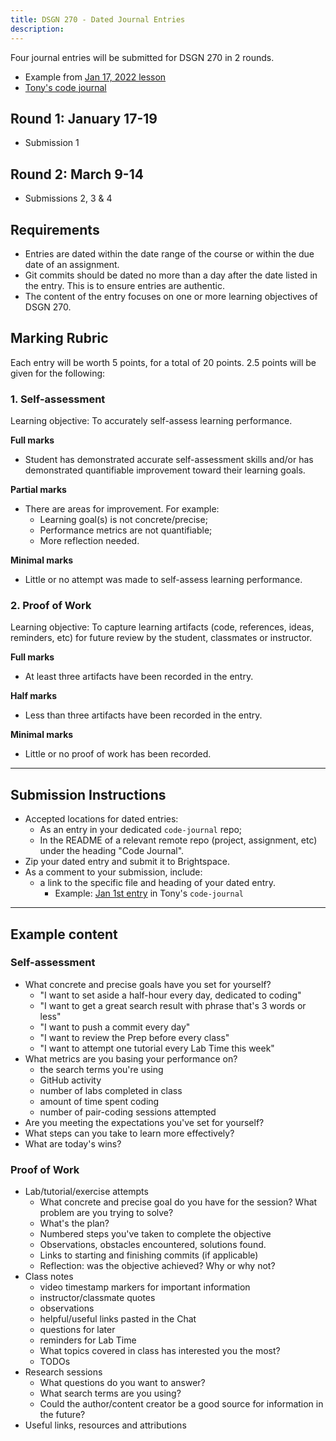 ```yaml
---
title: DSGN 270 - Dated Journal Entries
description: 
---
```


Four journal entries will be submitted for DSGN 270 in 2 rounds.
- Example from [Jan 17, 2022 lesson](https://gist.github.com/acidtone/dd6a437cdf6bb2d1e4030ad78e6b7ef7)
- [Tony's code journal](https://github.com/acidtone/code-journal)


## Round 1: January 17-19
- Submission 1

## Round 2: March 9-14
- Submissions 2, 3 & 4

## Requirements
- Entries are dated within the date range of the course or within the due date of an assignment.
- Git commits should be dated no more than a day after the date listed in the entry. This is to ensure entries are authentic. 
- The content of the entry focuses on one or more learning objectives of DSGN 270.

## Marking Rubric
Each entry will be worth 5 points, for a total of 20 points. 2.5 points will be given for the following:

### 1. Self-assessment
Learning objective: To accurately self-assess learning performance.

**Full marks**
- Student has demonstrated accurate self-assessment skills and/or has demonstrated quantifiable improvement toward their learning goals. 

**Partial marks**
- There are areas for improvement. For example:
    - Learning goal(s) is not concrete/precise;
    - Performance metrics are not quantifiable;
    - More reflection needed.

**Minimal marks** 
- Little or no attempt was made to self-assess learning performance. 

### 2. Proof of Work
Learning objective: To capture learning artifacts (code, references, ideas, reminders, etc) for future review by the student, classmates or instructor.

**Full marks**
- At least three artifacts have been recorded in the entry.

**Half marks**
- Less than three artifacts have been recorded in the entry.

**Minimal marks**
- Little or no proof of work has been recorded.

---

## Submission Instructions
- Accepted locations for dated entries:
    - As an entry in your dedicated `code-journal` repo;
    - In the README of a relevant remote repo (project, assignment, etc) under the heading "Code Journal".
- Zip your dated entry and submit it to Brightspace.
- As a comment to your submission, include:
    - a link to the specific file and heading of your dated entry.
        - Example: [Jan 1st entry](https://github.com/acidtone/code-journal#jan-1-2022) in Tony's `code-journal`

---

## Example content
### Self-assessment
- What concrete and precise goals have you set for yourself? 
    - "I want to set aside a half-hour every day, dedicated to coding"
    - "I want to get a great search result with phrase that's 3 words or less"
    - "I want to push a commit every day"
    - "I want to review the Prep before every class"
    - "I want to attempt one tutorial every Lab Time this week"
- What metrics are you basing your performance on? 
    - the search terms you're using
    - GitHub activity
    - number of labs completed in class
    - amount of time spent coding
    - number of pair-coding sessions attempted
- Are you meeting the expectations you've set for yourself?
- What steps can you take to learn more effectively?
- What are today's wins?

### Proof of Work
- Lab/tutorial/exercise attempts
    - What concrete and precise goal do you have for the session? What problem are you trying to solve?
    - What's the plan?
    - Numbered steps you've taken to complete the objective
    - Observations, obstacles encountered, solutions found.
    - Links to starting and finishing commits (if applicable)
    - Reflection: was the objective achieved? Why or why not?
- Class notes
    - video timestamp markers for important information
    - instructor/classmate quotes
    - observations
    - helpful/useful links pasted in the Chat
    - questions for later
    - reminders for Lab Time
    - What topics covered in class has interested you the most?
    - TODOs
- Research sessions
    - What questions do you want to answer?
    - What search terms are you using?
    - Could the author/content creator be a good source for information in the future?
- Useful links, resources and attributions